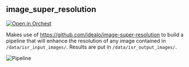 ## image_super_resolution

[![Open in Orchest](https://github.com/orchest/orchest-examples/raw/main/imgs/open_in_orchest.svg)](https://cloud.orchest.io/?import_url=your-repo-url)

Makes use of https://github.com/idealo/image-super-resolution to 
build a pipeline that will enhance the resolution of any image contained
in `/data/isr_input_images/`. Results are put in `/data/isr_output_images/`.

![Pipeline](https://pviz.orchest.io/?pipeline=https://github.com/fruttasecca/orchest_pipelines_examples/blob/main/image-super-resolution/super_resolution_multiple.orchest)
